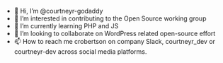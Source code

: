 - 👋 Hi, I’m @courtneyr-godaddy
- 👀 I’m interested in contributing to the Open Source working group
- 🌱 I’m currently learning PHP and JS
- 💞️ I’m looking to collaborate on WordPress related open-source effort
- 📫 How to reach me crobertson on company Slack, courtneyr_dev or courtneyr-dev across social media platforms.

<!---
courtneyr-godaddy/courtneyr-godaddy is a ✨ special ✨ repository because its `README.md` (this file) appears on your GitHub profile.
You can click the Preview link to take a look at your changes.
--->
